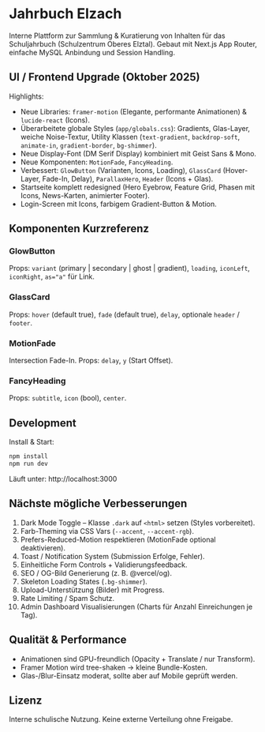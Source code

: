 # Jahrbuch Elzach

Interne Plattform zur Sammlung & Kuratierung von Inhalten für das Schuljahrbuch (Schulzentrum Oberes Elztal). Gebaut mit Next.js App Router, einfache MySQL Anbindung und Session Handling.

## UI / Frontend Upgrade (Oktober 2025)

Highlights:

- Neue Libraries: `framer-motion` (Elegante, performante Animationen) & `lucide-react` (Icons).
- Überarbeitete globale Styles (`app/globals.css`): Gradients, Glas-Layer, weiche Noise-Textur, Utility Klassen (`text-gradient`, `backdrop-soft`, `animate-in`, `gradient-border`, `bg-shimmer`).
- Neue Display-Font (DM Serif Display) kombiniert mit Geist Sans & Mono.
- Neue Komponenten: `MotionFade`, `FancyHeading`.
- Verbessert: `GlowButton` (Varianten, Icons, Loading), `GlassCard` (Hover-Layer, Fade-In, Delay), `ParallaxHero`, `Header` (Icons + Glas). 
- Startseite komplett redesigned (Hero Eyebrow, Feature Grid, Phasen mit Icons, News-Karten, animierter Footer).
- Login-Screen mit Icons, farbigem Gradient-Button & Motion.

## Komponenten Kurzreferenz

### GlowButton
Props: `variant` (primary | secondary | ghost | gradient), `loading`, `iconLeft`, `iconRight`, `as="a"` für Link.

### GlassCard
Props: `hover` (default true), `fade` (default true), `delay`, optionale `header` / `footer`.

### MotionFade
Intersection Fade-In. Props: `delay`, `y` (Start Offset).

### FancyHeading
Props: `subtitle`, `icon` (bool), `center`.

## Development

Install & Start:

```bash
npm install
npm run dev
```

Läuft unter: http://localhost:3000

## Nächste mögliche Verbesserungen

1. Dark Mode Toggle – Klasse `.dark` auf `<html>` setzen (Styles vorbereitet).
2. Farb-Theming via CSS Vars (`--accent`, `--accent-rgb`).
3. Prefers-Reduced-Motion respektieren (MotionFade optional deaktivieren).
4. Toast / Notification System (Submission Erfolge, Fehler).
5. Einheitliche Form Controls + Validierungsfeedback.
6. SEO / OG-Bild Generierung (z. B. @vercel/og).
7. Skeleton Loading States (`.bg-shimmer`).
8. Upload-Unterstützung (Bilder) mit Progress.
9. Rate Limiting / Spam Schutz.
10. Admin Dashboard Visualisierungen (Charts für Anzahl Einreichungen je Tag).

## Qualität & Performance

- Animationen sind GPU-freundlich (Opacity + Translate / nur Transform).
- Framer Motion wird tree-shaken -> kleine Bundle-Kosten.
- Glas-/Blur-Einsatz moderat, sollte aber auf Mobile geprüft werden.

## Lizenz
Interne schulische Nutzung. Keine externe Verteilung ohne Freigabe.
